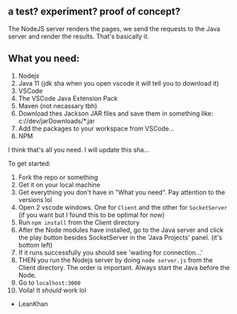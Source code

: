 ## a test? experiment? proof of concept?

The NodeJS server renders the pages, we send the requests to the Java server
and render the results. That's basically it.

## What you need:

1. Nodejs
2. Java 11 (jdk sha when you open vscode it will tell you to download it)
3. VSCode
4. The VSCode Java Extension Pack
5. Maven (not necassary tbh)
6. Download thes Jackson JAR files and save them in something like: c://dev/jarDownloads/\*.jar
7. Add the packages to your workspace from VSCode...
8. NPM

I think that's all you need. I will update this sha...

To get started:

1. Fork the repo or something
2. Get it on your local machine
3. Get everything you don't have in "What you need". Pay attention to the versions lol
4. Open 2 vscode windows. One for `Client` and the other for `SocketServer` (if you want but I found this to be optimal for now)
5. Run `npm install` from the Client directory
6. After the Node modules have installed, go to the Java server and click the play button besides SocketServer in the 'Java Projects' panel. (it's bottom left)
7. If it runs successfully you should see 'waiting for connection...'
8. THEN you run the Nodejs server by doing `node server.js` from the Client directory. The order is important. Always start the Java before the Node.
9. Go to `localhost:3000`
10. Voila! It _should_ work lol

- LeanKhan
